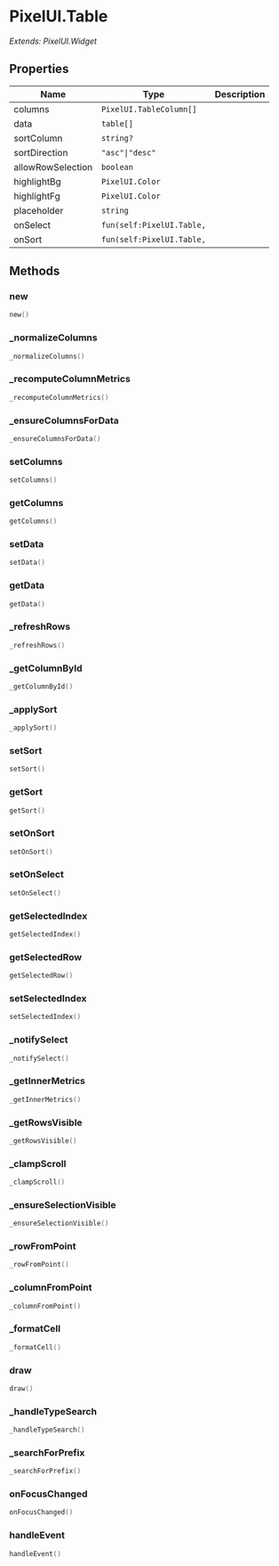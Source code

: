 # PixelUI.Table

*Extends: PixelUI.Widget*

## Properties

| Name | Type | Description |
|------|------|-------------|
| columns | `PixelUI.TableColumn[]` |  |
| data | `table[]` |  |
| sortColumn | `string?` |  |
| sortDirection | `"asc"\|"desc"` |  |
| allowRowSelection | `boolean` |  |
| highlightBg | `PixelUI.Color` |  |
| highlightFg | `PixelUI.Color` |  |
| placeholder | `string` |  |
| onSelect | `fun(self:PixelUI.Table,` |  |
| onSort | `fun(self:PixelUI.Table,` |  |

## Methods

### new

```lua
new()
```

### _normalizeColumns

```lua
_normalizeColumns()
```

### _recomputeColumnMetrics

```lua
_recomputeColumnMetrics()
```

### _ensureColumnsForData

```lua
_ensureColumnsForData()
```

### setColumns

```lua
setColumns()
```

### getColumns

```lua
getColumns()
```

### setData

```lua
setData()
```

### getData

```lua
getData()
```

### _refreshRows

```lua
_refreshRows()
```

### _getColumnById

```lua
_getColumnById()
```

### _applySort

```lua
_applySort()
```

### setSort

```lua
setSort()
```

### getSort

```lua
getSort()
```

### setOnSort

```lua
setOnSort()
```

### setOnSelect

```lua
setOnSelect()
```

### getSelectedIndex

```lua
getSelectedIndex()
```

### getSelectedRow

```lua
getSelectedRow()
```

### setSelectedIndex

```lua
setSelectedIndex()
```

### _notifySelect

```lua
_notifySelect()
```

### _getInnerMetrics

```lua
_getInnerMetrics()
```

### _getRowsVisible

```lua
_getRowsVisible()
```

### _clampScroll

```lua
_clampScroll()
```

### _ensureSelectionVisible

```lua
_ensureSelectionVisible()
```

### _rowFromPoint

```lua
_rowFromPoint()
```

### _columnFromPoint

```lua
_columnFromPoint()
```

### _formatCell

```lua
_formatCell()
```

### draw

```lua
draw()
```

### _handleTypeSearch

```lua
_handleTypeSearch()
```

### _searchForPrefix

```lua
_searchForPrefix()
```

### onFocusChanged

```lua
onFocusChanged()
```

### handleEvent

```lua
handleEvent()
```

